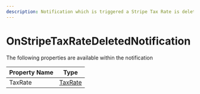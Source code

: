 ```yaml
---
description: Notification which is triggered a Stripe Tax Rate is deleted
---
```


# OnStripeTaxRateDeletedNotification

The following properties are available within the notification

| Property Name | Type                                                |
| ------------- | --------------------------------------------------- |
| TaxRate       | [TaxRate](../../stripe/object-reference/taxrate.md) |
